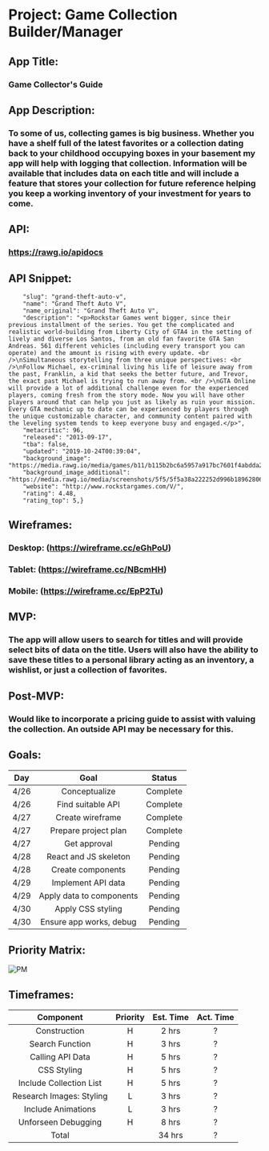 # Project: Game Collection Builder/Manager

## App Title:
### Game Collector's Guide

## App Description:
### To some of us, collecting games is big business. Whether you have a shelf full of the latest favorites or a collection dating back to your childhood occupying boxes in your basement my app will help with logging that collection. Information will be available that includes data on each title and will include a feature that stores your collection for future reference helping you keep a working inventory of your investment for years to come.

## API:
### https://rawg.io/apidocs

## API Snippet: 
```JSON{"id": 3498,
    "slug": "grand-theft-auto-v",
    "name": "Grand Theft Auto V",
    "name_original": "Grand Theft Auto V",
    "description": "<p>Rockstar Games went bigger, since their previous installment of the series. You get the complicated and realistic world-building from Liberty City of GTA4 in the setting of lively and diverse Los Santos, from an old fan favorite GTA San Andreas. 561 different vehicles (including every transport you can operate) and the amount is rising with every update. <br />\nSimultaneous storytelling from three unique perspectives: <br />\nFollow Michael, ex-criminal living his life of leisure away from the past, Franklin, a kid that seeks the better future, and Trevor, the exact past Michael is trying to run away from. <br />\nGTA Online will provide a lot of additional challenge even for the experienced players, coming fresh from the story mode. Now you will have other players around that can help you just as likely as ruin your mission. Every GTA mechanic up to date can be experienced by players through the unique customizable character, and community content paired with the leveling system tends to keep everyone busy and engaged.</p>",
    "metacritic": 96,
    "released": "2013-09-17",
    "tba": false,
    "updated": "2019-10-24T00:39:04",
    "background_image": "https://media.rawg.io/media/games/b11/b115b2bc6a5957a917bc7601f4abdda2.jpg",
    "background_image_additional": "https://media.rawg.io/media/screenshots/5f5/5f5a38a222252d996b18962806eed707.jpg",
    "website": "http://www.rockstargames.com/V/",
    "rating": 4.48,
    "rating_top": 5,}
```

## Wireframes: 
### Desktop: (https://wireframe.cc/eGhPoU)
### Tablet: (https://wireframe.cc/NBcmHH)
### Mobile: (https://wireframe.cc/EpP2Tu)

## MVP:
### The app will allow users to search for titles and will provide select bits of data on the title. Users will also have the ability to save these titles to a personal library acting as an inventory, a wishlist, or just a collection of favorites.

## Post-MVP:
### Would like to incorporate a pricing guide to assist with valuing the collection. An outside API may be necessary for this.

## Goals: 
| Day  | Goal                     | Status   |
|:----:|:------------------------:|:--------:|
| 4/26 | Conceptualize            | Complete |
| 4/26 | Find suitable API        | Complete |
| 4/27 | Create wireframe         | Complete |
| 4/27 | Prepare project plan     | Complete |
| 4/27 | Get approval             | Pending  |
| 4/28 | React and JS skeleton    | Pending  |
| 4/28 | Create components        | Pending  |
| 4/29 | Implement API data       | Pending  |
| 4/29 | Apply data to components | Pending  |
| 4/30 | Apply CSS styling        | Pending  |
| 4/30 | Ensure app works, debug  | Pending  |

## Priority Matrix: 
![PM](https://i.imgur.com/9Kn01Bc.jpg "Priority Matrix")

## Timeframes: 
| Component                | Priority | Est. Time | Act. Time |
|:------------------------:|:--------:|:---------:|:---------:|
| Construction             | H        | 2 hrs     |     ?     |
| Search Function          | H        | 3 hrs     |     ?     |
| Calling API Data         | H        | 5 hrs     |     ?     |
| CSS Styling              | H        | 5 hrs     |     ?     |
| Include Collection List  | H        | 5 hrs     |     ?     |
| Research Images: Styling | L        | 3 hrs     |     ?     |
| Include Animations       | L        | 3 hrs     |     ?     |
| Unforseen Debugging      | H        | 8 hrs     |     ?     |
| Total                    |          | 34 hrs    |     ?     |